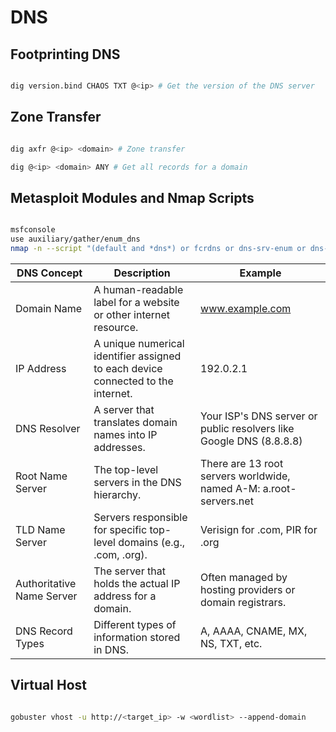 # DNS


## Footprinting DNS

```bash

dig version.bind CHAOS TXT @<ip> # Get the version of the DNS server

```

## Zone Transfer

```bash

dig axfr @<ip> <domain> # Zone transfer

dig @<ip> <domain> ANY # Get all records for a domain

```

## Metasploit Modules and Nmap Scripts

```bash

msfconsole
use auxiliary/gather/enum_dns
nmap -n --script "(default and *dns*) or fcrdns or dns-srv-enum or dns-random-txid or dns-random-srcport" <IP>

```

| **DNS Concept**            | **Description**                                                                 | **Example**                                      |
|-----------------------------|---------------------------------------------------------------------------------|--------------------------------------------------|
| Domain Name                 | A human-readable label for a website or other internet resource.                | www.example.com                                  |
| IP Address                  | A unique numerical identifier assigned to each device connected to the internet.| 192.0.2.1                                       |
| DNS Resolver                | A server that translates domain names into IP addresses.                        | Your ISP's DNS server or public resolvers like Google DNS (8.8.8.8) |
| Root Name Server            | The top-level servers in the DNS hierarchy.                                     | There are 13 root servers worldwide, named A-M: a.root-servers.net |
| TLD Name Server             | Servers responsible for specific top-level domains (e.g., .com, .org).          | Verisign for .com, PIR for .org                  |
| Authoritative Name Server   | The server that holds the actual IP address for a domain.                       | Often managed by hosting providers or domain registrars. |
| DNS Record Types            | Different types of information stored in DNS.                                   | A, AAAA, CNAME, MX, NS, TXT, etc.                |


## Virtual Host

```bash

gobuster vhost -u http://<target_ip> -w <wordlist> --append-domain

```

